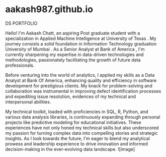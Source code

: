# aakash987.github.io
DS PORTFOLIO


Hello! I'm Aakash Chatt, an aspiring Post graduate  student with a specialization in Applied Machine Intelligence at University of Texas . My journey consists a solid foundation in Information Technology graduation  University of Mumbai . As a Senior Analyst at Bank of America , I'm currently sharpening my expertise in data-driven technologies and methodologies, passionately facilitating the growth of future data professionals.

Before venturing into the world of analytics, I applied my skills as a Data Analyst at Bank Of America, enhancing quality and efficiency in software development for prestigious clients. My knack for problem-solving and collaboration was instrumental in improving defect identification processes and expediting issue resolution, evidences of my technical and interpersonal abilities.

My technical toolkit, loaded with proficiencies in SQL, R, Python, and various data analysis libraries, is continuously expanding through personal projects like predictive modeling for educational initiatives. These experiences have not only honed my technical skills but also underscored my passion for turning complex data into compelling stories and strategic insights. As I look towards the future, I'm eager to blend my analytical prowess and leadership experience to drive innovation and informed decision-making in the ever-evolving data landscape. ![image]
